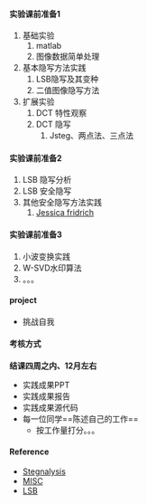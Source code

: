 #### 实验课前准备1

1. 基础实验
   1. matlab
   2. 图像数据简单处理
2. 基本隐写方法实践
   1. LSB隐写及其变种
   2. 二值图像隐写方法
3. 扩展实验
   1. DCT 特性观察
   2. DCT 隐写
      1. Jsteg、两点法、三点法



#### 实验课前准备2

1. LSB 隐写分析
2. LSB 安全隐写
3. 其他安全隐写方法实践
   1. [Jessica fridrich](http://www.ws.binghamton.edu/fridrich/)



#### 实验课前准备3

1. 小波变换实践
2. W-SVD水印算法
3. 。。。





#### project

- 挑战自我



#### 考核方式

**结课四周之内、12月左右**

- 实践成果PPT
- 实践成果报告
- 实践成果源代码
- 每一位同学==陈述自己的工作==
  - 按工作量打分。。。







#### Reference

- [Stegnalysis](https://github.com/librauee/Steganalysis)
- [MISC](https://www.killshadow.xyz/tags/MISC/)
- [LSB](https://github.com/RobinDavid/LSB-Steganography)